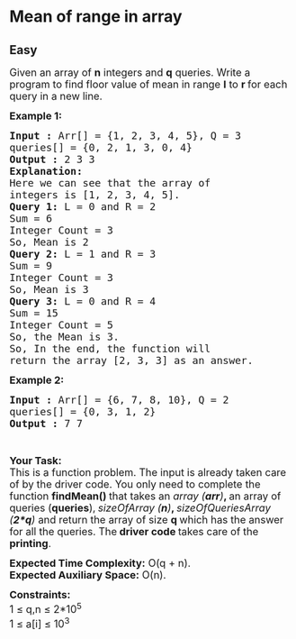 # Mean of range in array
## Easy 
<div class="problem-statement">
                <p></p><p><span style="font-size:18px">Given an array of <strong>n</strong> integers and <strong>q</strong> queries. Write a program to find floor value of mean in range <strong>l</strong> to <strong>r </strong>for each query in a new line.</span></p>

<p><span style="font-size:18px"><strong>Example 1:</strong></span></p>

<pre><span style="font-size:18px"><strong>Input :</strong> Arr[] = {1, 2, 3, 4, 5}, Q = 3
queries[] = {0, 2, 1, 3, 0, 4}
<strong>Output :</strong> 2 3 3
<strong>Explanation:
</strong>Here we can see that the array of 
integers is [1, 2, 3, 4, 5].
<strong>Query 1:</strong> L = 0 and R = 2
Sum = 6
Integer Count = 3
So, Mean is 2
<strong>Query 2:</strong> L = 1 and R = 3
Sum = 9
Integer Count = 3
So, Mean is 3
<strong>Query 3:</strong> L = 0 and R = 4
Sum = 15
Integer Count = 5
So, the Mean is 3.
So, In the end, the function will 
return the array [2, 3, 3] as an answer.
</span></pre>

<p><span style="font-size:18px"><strong>Example 2:</strong></span></p>

<pre><span style="font-size:18px"><strong>Input :</strong> Arr[] = {6, 7, 8, 10}, Q = 2
queries[] = {0, 3, 1, 2}
<strong>Output :</strong> 7 7
</span></pre>

<p>&nbsp;</p>

<p><span style="font-size:18px"><strong>Your Task:</strong><br>
This is a function problem. The input is already taken care of by the driver code. You only need to complete the function <strong>findMean() </strong>that takes an&nbsp;<em>array (<strong>arr</strong>)</em><strong>, </strong>an array of queries (<strong>queries</strong>),<strong>&nbsp;</strong><em>sizeOfArray (<strong>n</strong>)</em><strong>, </strong><em>sizeOfQueriesArray<strong><em> </em></strong>(</em><strong><em>2*q</em></strong><em>)</em>&nbsp;and return the array of size <strong>q&nbsp;</strong>which has the answer for all the queries. The<strong> driver code </strong>takes care of the <strong>printing</strong>.</span></p>

<p><span style="font-size:18px"><strong>Expected Time Complexity:</strong>&nbsp;O(q + n).<br>
<strong>Expected Auxiliary Space:</strong>&nbsp;O(n).</span></p>

<p><span style="font-size:18px"><strong>Constraints:</strong>&nbsp;<br>
1 ≤ q,n ≤ 2*10<sup>5</sup><br>
1 ≤ a[i] ≤ 10<sup>3</sup></span></p>
 <p></p>
            </div>